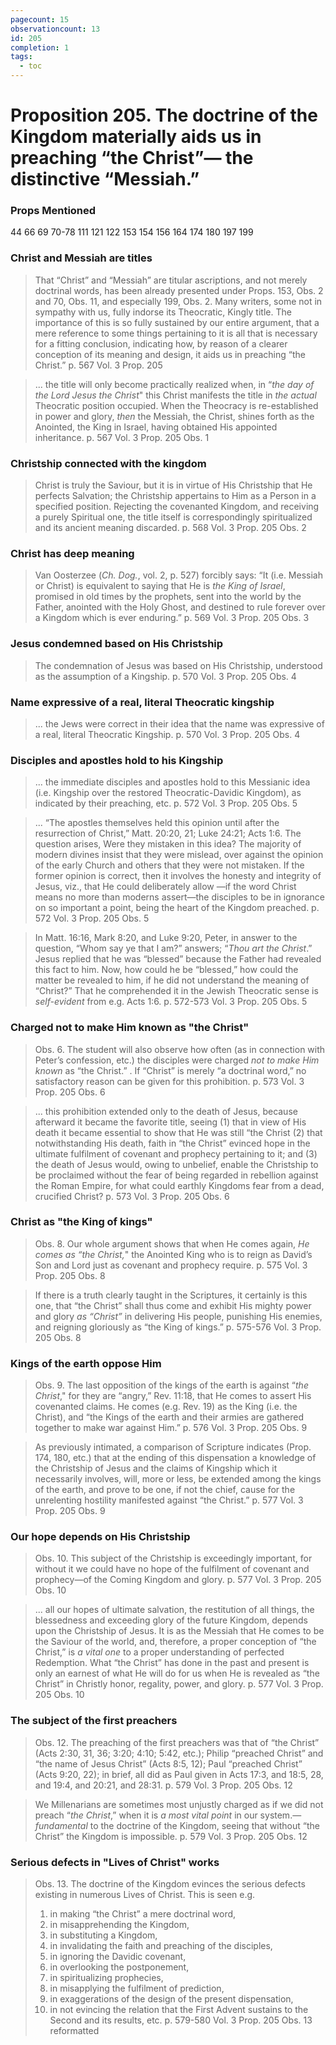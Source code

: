 ```yaml
---
pagecount: 15
observationcount: 13
id: 205
completion: 1
tags:
  - toc
---
```

# Proposition 205. The doctrine of the Kingdom materially aids us in preaching “the Christ”— the distinctive “Messiah.”

### Props Mentioned
44 66 69 70-78 111 121 122 153 154 156 164 174 180 197 199 
### Christ and Messiah are titles
>That “Christ” and “Messiah” are titular ascriptions, and not merely doctrinal words, has been already presented under Props. 153, Obs. 2 and 70, Obs. 11, and especially 199, Obs. 2. Many writers, some not in sympathy with us, fully indorse its Theocratic, Kingly title. The importance of this is so fully sustained by our entire argument, that a mere reference to some things pertaining to it is all that is necessary for a fitting conclusion, indicating how, by reason of a clearer conception of its meaning and design, it aids us in preaching “the Christ.”
>p. 567 Vol. 3 Prop. 205

>... the title will only become practically realized when, in “*the day of the Lord Jesus the Christ*" this Christ manifests the title in *the actual* Theocratic position occupied. When the Theocracy is re-established in power and glory, *then* the Messiah, the Christ, shines forth as the Anointed, the King in Israel, having obtained His appointed inheritance.
>p. 567 Vol. 3 Prop. 205 Obs. 1
### Christship connected with the kingdom
>Christ is truly the Saviour, but it is in virtue of His Christship that He perfects Salvation; the Christship appertains to Him as a Person in a specified position. Rejecting the covenanted Kingdom, and receiving a purely Spiritual one, the title itself is correspondingly spiritualized and its ancient meaning discarded.
>p. 568 Vol. 3 Prop. 205 Obs. 2
### Christ has deep meaning
>Van Oosterzee (*Ch. Dog.*, vol. 2, p. 527) forcibly says: “It (i.e. Messiah or Christ) is equivalent to saying that He is *the King of Israel*, promised in old times by the prophets, sent into the world by the Father, anointed with the Holy Ghost, and destined to rule forever over a Kingdom which is ever enduring.”
>p. 569 Vol. 3 Prop. 205 Obs. 3
### Jesus condemned based on His Christship
>The condemnation of Jesus was based on His Christship, understood as the assumption of a Kingship.
>p. 570 Vol. 3 Prop. 205 Obs. 4
### Name expressive of a real, literal Theocratic kingship
>... the Jews were correct in their idea that the name was expressive of a real, literal Theocratic Kingship.
>p. 570 Vol. 3 Prop. 205 Obs. 4
### Disciples and apostles hold to his Kingship
>... the immediate disciples and apostles hold to this Messianic idea (i.e. Kingship over the restored Theocratic-Davidic Kingdom), as indicated by their preaching, etc.
>p. 572 Vol. 3 Prop. 205 Obs. 5

>... “The apostles themselves held this opinion until after the resurrection of Christ,” Matt. 20:20, 21; Luke 24:21; Acts 1:6. The question arises, Were they mistaken in this idea? The majority of modern divines insist that they were mislead, over against the opinion of the early Church and others that they were not mistaken. If the former opinion is correct, then it involves the honesty and integrity of Jesus, viz., that He could deliberately allow —if the word Christ means no more than moderns assert—the disciples to be in ignorance on so important a point, being the heart of the Kingdom preached.
>p. 572 Vol. 3 Prop. 205 Obs. 5

>In Matt. 16:16, Mark 8:20, and Luke 9:20, Peter, in answer to the question, “Whom say ye that I am?” answers; “*Thou art the Christ*.” Jesus replied that he was “blessed” because the Father had revealed this fact to him. Now, how could he be “blessed,” how could the matter be revealed to him, if he did not understand the meaning of “Christ?” That he comprehended it in the Jewish Theocratic sense is *self-evident* from e.g. Acts 1:6.
>p. 572-573 Vol. 3 Prop. 205 Obs. 5
### Charged not to make Him known as "the Christ"
>Obs. 6. The student will also observe how often (as in connection with Peter’s confession, etc.) the disciples were charged *not to make Him known* as “the Christ.” . If “Christ” is merely “a doctrinal word,” no satisfactory reason can be given for this prohibition.
>p. 573 Vol. 3 Prop. 205 Obs. 6

>... this prohibition extended only to the death of Jesus, because afterward it became the favorite title, seeing (1) that in view of His death it became essential to show that He was still “the Christ (2) that notwithstanding His death, faith in “the Christ” evinced hope in the ultimate fulfilment of covenant and prophecy pertaining to it; and (3) the death of Jesus would, owing to unbelief, enable the Christship to be proclaimed without the fear of being regarded in rebellion against the Roman Empire, for what could earthly Kingdoms fear from a dead, crucified Christ?
>p. 573 Vol. 3 Prop. 205 Obs. 6
### Christ as "the King of kings"
>Obs. 8. Our whole argument shows that when He comes again, *He comes as “the Christ,*" the Anointed King who is to reign as David’s Son and Lord just as covenant and prophecy require.
>p. 575 Vol. 3 Prop. 205 Obs. 8

>If there is a truth clearly taught in the Scriptures, it certainly is this one, that “the Christ” shall thus come and exhibit His mighty power and glory *as “Christ”* in delivering His people, punishing His enemies, and reigning gloriously as “the King of kings.”
>p. 575-576 Vol. 3 Prop. 205 Obs. 8
### Kings of the earth oppose Him
>Obs. 9. The last opposition of the kings of the earth is against “*the Christ*," for they are “angry,” Rev. 11:18, that He comes to assert His covenanted claims. He comes (e.g. Rev. 19) as the King (i.e. the Christ), and “the Kings of the earth and their armies are gathered together to make war against Him.”
>p. 576 Vol. 3 Prop. 205 Obs. 9

>As previously intimated, a comparison of Scripture indicates (Prop. 174, 180, etc.) that at the ending of this dispensation a knowledge of the Christship of Jesus and the claims of Kingship which it necessarily involves, will, more or less, be extended among the kings of the earth, and prove to be one, if not the chief, cause for the unrelenting hostility manifested against “the Christ.”
>p. 577 Vol. 3 Prop. 205 Obs. 9
### Our hope depends on His Christship
>Obs. 10. This subject of the Christship is exceedingly important, for without it we could have no hope of the fulfilment of covenant and prophecy—of the Coming Kingdom and glory.
>p. 577 Vol. 3 Prop. 205 Obs. 10

>... all our hopes of ultimate salvation, the restitution of all things, the blessedness and exceeding glory of the future Kingdom, depends upon the Christship of Jesus. It is as the Messiah that He comes to be the Saviour of the world, and, therefore, a proper conception of “the Christ,” is *a vital one* to a proper understanding of perfected Redemption. What “the Christ” has done in the past and present is only an earnest of what He will do for us when He is revealed as “the Christ” in Christly honor, regality, power, and glory.
>p. 577 Vol. 3 Prop. 205 Obs. 10
### The subject of the first preachers
>Obs. 12. The preaching of the first preachers was that of “the Christ” (Acts 2:30, 31, 36; 3:20; 4:10; 5:42, etc.); Philip “preached Christ” and “the name of Jesus Christ” (Acts 8:5, 12); Paul “preached Christ” (Acts 9:20, 22); in brief, all did as Paul given in Acts 17:3, and 18:5, 28, and 19:4, and 20:21, and 28:31.
>p. 579 Vol. 3 Prop. 205 Obs. 12

>We Millenarians are sometimes most unjustly charged as if we did not preach “*the Christ*,” when it is *a most vital point* in our system.—*fundamental* to the doctrine of the Kingdom, seeing that without “the Christ” the Kingdom is impossible.
>p. 579 Vol. 3 Prop. 205 Obs. 12
### Serious defects in "Lives of Christ" works
>Obs. 13. The doctrine of the Kingdom evinces the serious defects existing in numerous Lives of Christ. This is seen e.g. 
>1. in making “the Christ” a mere doctrinal word, 
>2. in misapprehending the Kingdom, 
>3. in substituting a Kingdom, 
>4. in invalidating the faith and preaching of the disciples, 
>5. in ignoring the Davidic covenant, 
>6. in overlooking the postponement, 
>7. in spiritualizing prophecies, 
>8. in misapplying the fulfilment of prediction, 
>9. in exaggerations of the design of the present dispensation, 
>10. in not evincing the relation that the First Advent sustains to the Second and its results, etc.
>p. 579-580 Vol. 3 Prop. 205 Obs. 13 reformatted




